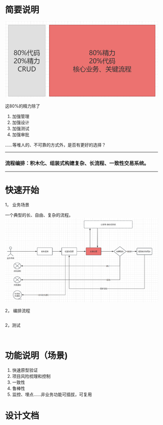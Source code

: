 # 简要说明
![应用架构精力关注点](应用架构精力分配.png)


这80%的精力除了
1. 加强管理
2. 加强设计
3. 加强测试
4. 加强审批 

……等堆人的、不可靠的方式外，是否有更好的选择？


<HR><H3>
流程编排：积木化、组装式构建复杂、长流程、一致性交易系统。
</H3><HR>
 



# 快速开始

1， 业务场景

一个典型的长、自由、复杂的流程。
![复杂、长、自由流程](复杂、长、自由流程.png)

2， 编排流程

```java


```

2，测试

```log


```

# 功能说明（场景)

1. 快速原型验证
2. 项目风险梳理和控制
3. 一致性
4. 鲁棒性 
5. 监控、埋点……非业务功能可插拔，可复用

# 设计文档